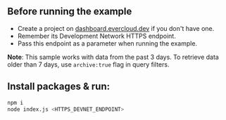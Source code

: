 ## Before running the example

-   Create a project on [dashboard.evercloud.dev](https://dashboard.evercloud.dev) if you don't have one.
-   Remember its Development Network HTTPS endpoint.
-   Pass this endpoint as a parameter when running the example.

**Note**: This sample works with data from the past 3 days. To retrieve data older than 7 days, use `archive:true` flag in query filters.

## Install packages & run:

```sh
npm i
node index.js <HTTPS_DEVNET_ENDPOINT>
```

